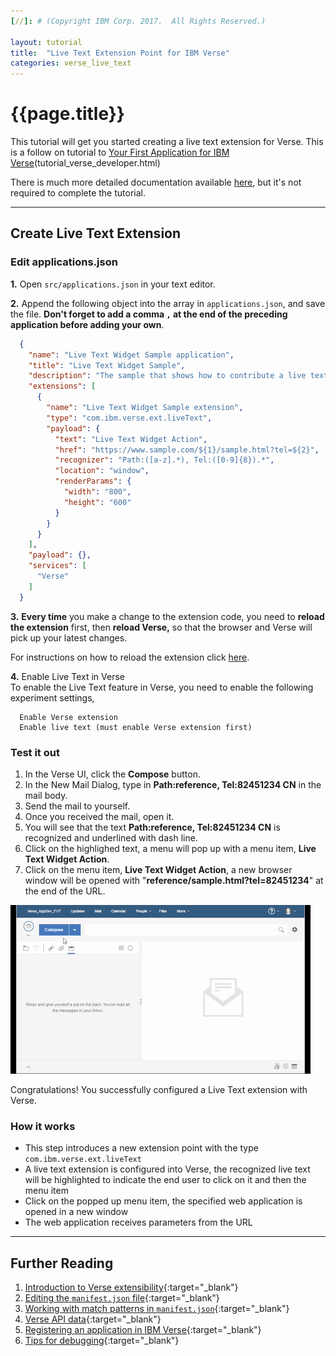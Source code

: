 ```yaml
---
[//]: # (Copyright IBM Corp. 2017.  All Rights Reserved.)

layout: tutorial
title:  "Live Text Extension Point for IBM Verse"
categories: verse_live_text
---
```


# {{page.title}}

This tutorial will get you started creating a live text extension for Verse. This is a follow on tutorial to [Your First Application for IBM Verse][7](tutorial_verse_developer.html)

There is much more detailed documentation available [here][16], but it's not required to complete the tutorial.


---

## Create Live Text Extension

### Edit applications.json  
__1.__ Open `src/applications.json` in your text editor.

__2.__ Append the following object into the array in `applications.json`, and save the file. __Don't forget to add a comma `,` at the end of the preceding application before adding your own__.

```json
  {
    "name": "Live Text Widget Sample application",
    "title": "Live Text Widget Sample",
    "description": "The sample that shows how to contribute a live text extension in Verse",
    "extensions": [
      {
        "name": "Live Text Widget Sample extension",
        "type": "com.ibm.verse.ext.liveText",
        "payload": {
          "text": "Live Text Widget Action",
          "href": "https://www.sample.com/${1}/sample.html?tel=${2}",
          "recognizer": "Path:([a-z].*), Tel:([0-9]{8}).*",
          "location": "window",
          "renderParams": {
            "width": "800",
            "height": "600"
          }
        }
      }
    ],
    "payload": {},
    "services": [
      "Verse"
    ]
  }
```

__3.__ __Every time__ you make a change to the extension code, you need to __reload the extension__ first, then __reload Verse,__ so that the browser and Verse will pick up your latest changes.

For instructions on how to reload the extension click [here](https://github.ibm.com/pages/IBM-Verse/verse-developer-chrome-ext/tutorials/tutorial_verse_developer.html#installing-the-verse-developer-browser-extension).


__4.__ Enable Live Text in Verse  
To enable the Live Text feature in Verse, you need to enable the following experiment settings,  

      Enable Verse extension  
      Enable live text (must enable Verse extension first)  


### Test it out
1. In the Verse UI, click the __Compose__ button.
2. In the New Mail Dialog, type in __Path:reference, Tel:82451234 CN__ in the mail body.
3. Send the mail to yourself.
4. Once you received the mail, open it.
5. You will see that the text __Path:reference, Tel:82451234 CN__ is recognized and underlined with dash line.
6. Click on the highlighed text, a menu will pop up with a menu item, __Live Text Widget Action__.
7. Click on the menu item, __Live Text Widget Action__, a new browser window will be opened with "__reference/sample.html?tel=82451234__" at the end of the URL.

![Here, a GIF animation is needed](gifs/live_text.gif)

Congratulations! You successfully configured a Live Text extension with Verse.

### How it works

* This step introduces a new extension point with the type `com.ibm.verse.ext.liveText`
* A live text extension is configured into Verse, the recognized live text will be highlighted to indicate the end user to click on it and then the menu item 
* Click on the popped up menu item, the specified web application is opened in a new window
* The web application receives parameters from the URL


---

## Further Reading
1. [Introduction to Verse extensibility][3]{:target="_blank"}
2. [Editing the `manifest.json` file][4]{:target="_blank"}
3. [Working with match patterns in `manifest.json`][2]{:target="_blank"}
4. [Verse API data][5]{:target="_blank"}
5. [Registering an application in IBM Verse][9]{:target="_blank"}
6. [Tips for debugging][14]{:target="_blank"}


[2]: https://developer.chrome.com/extensions/match_patterns
[3]: https://github.ibm.com/pages/IBM-Verse/verse-developer-chrome-ext/reference/reference.html#introduction-to-ibm-verse-extensibility
[4]: https://github.ibm.com/pages/IBM-Verse/verse-developer-chrome-ext/reference/reference.html#editing-the-manifest
[5]: https://github.ibm.com/pages/IBM-Verse/verse-developer-chrome-ext/reference/reference.html#verse-api-data
[7]: https://github.ibm.com/pages/IBM-Verse/verse-developer-chrome-ext/tutorials/tutorial_verse_developer.html
[9]: https://github.ibm.com/pages/IBM-Verse/verse-developer-chrome-ext/reference/reference.html#registering-an-application-in-ibm-verse
[14]: https://github.ibm.com/pages/IBM-Verse/verse-developer-chrome-ext/reference/reference.html#troubleshooting
[16]: https://github.ibm.com/pages/IBM-Verse/verse-developer-chrome-ext/reference/reference.html
